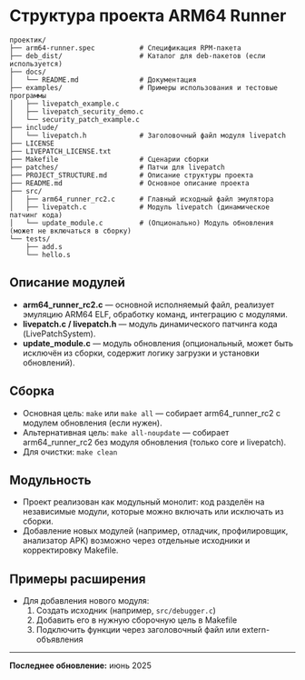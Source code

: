 # Структура проекта ARM64 Runner

```
проектик/
├── arm64-runner.spec           # Спецификация RPM-пакета
├── deb_dist/                   # Каталог для deb-пакетов (если используется)
├── docs/
│   └── README.md               # Документация
├── examples/                   # Примеры использования и тестовые программы
│   ├── livepatch_example.c
│   ├── livepatch_security_demo.c
│   └── security_patch_example.c
├── include/
│   └── livepatch.h             # Заголовочный файл модуля livepatch
├── LICENSE
├── LIVEPATCH_LICENSE.txt
├── Makefile                    # Сценарии сборки
├── patches/                    # Патчи для livepatch
├── PROJECT_STRUCTURE.md        # Описание структуры проекта
├── README.md                   # Основное описание проекта
├── src/
│   ├── arm64_runner_rc2.c      # Главный исходный файл эмулятора
│   ├── livepatch.c             # Модуль livepatch (динамическое патчинг кода)
│   └── update_module.c         # (Опционально) Модуль обновления (может не включаться в сборку)
└── tests/
    ├── add.s
    └── hello.s
```

## Описание модулей
- **arm64_runner_rc2.c** — основной исполняемый файл, реализует эмуляцию ARM64 ELF, обработку команд, интеграцию с модулями.
- **livepatch.c / livepatch.h** — модуль динамического патчинга кода (LivePatchSystem).
- **update_module.c** — модуль обновления (опциональный, может быть исключён из сборки, содержит логику загрузки и установки обновлений).

## Сборка
- Основная цель: `make` или `make all` — собирает arm64_runner_rc2 с модулем обновления (если нужен).
- Альтернативная цель: `make all-noupdate` — собирает arm64_runner_rc2 без модуля обновления (только core и livepatch).
- Для очистки: `make clean`

## Модульность
- Проект реализован как модульный монолит: код разделён на независимые модули, которые можно включать или исключать из сборки.
- Добавление новых модулей (например, отладчик, профилировщик, анализатор APK) возможно через отдельные исходники и корректировку Makefile.

## Примеры расширения
- Для добавления нового модуля:
  1. Создать исходник (например, `src/debugger.c`)
  2. Добавить его в нужную сборочную цель в Makefile
  3. Подключить функции через заголовочный файл или extern-объявления

---

**Последнее обновление:** июнь 2025 